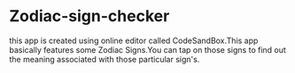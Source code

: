 # Zodiac-sign-checker
this app is created using online editor called CodeSandBox.This app basically features some Zodiac Signs.You can tap on those signs to find out the meaning associated with those particular sign's.
